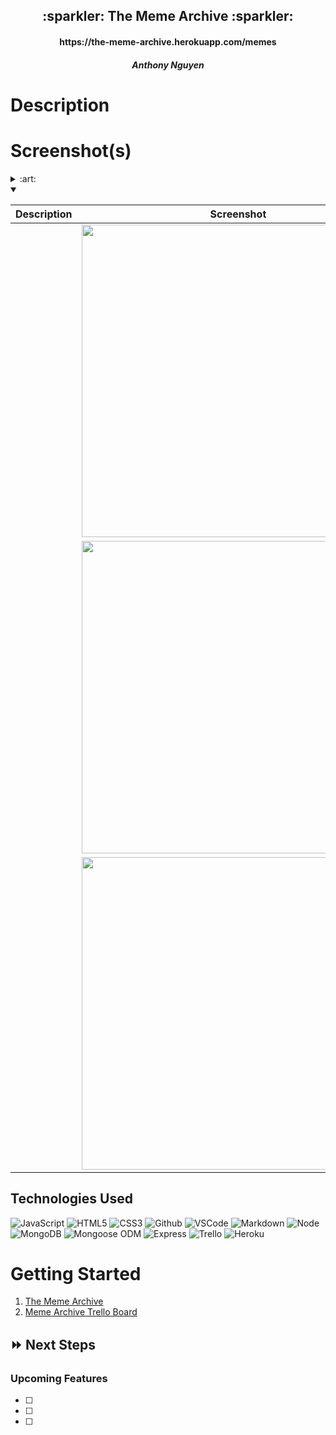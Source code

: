 <div align="center">
   <h2>:sparkler: The Meme Archive :sparkler:</h2>
   <h4>https://the-meme-archive.herokuapp.com/memes</h4>
   <h5>Anthony Nguyen</h5>                             
</div>

<h1>Description</h1>
<p></p>

<h1>Screenshot(s)</h1>

<details>
<summary> :art: </summary>

| Description | Screenshot |
|------------ | ------------|
| <h3 align="center"></h3> | <img src="" width="500"/>
</details>

<details open>
<summary></summary>

| Description | Screenshot |
|------------ | ------------|
| <h3 align="center"></h3> | <img src="" width="500"/> |
| <h3 align="center"></h3> | <img src="" width="500"/> |
| <h3 align="center"></h3> | <img src="" width="500"/> |
</details>

## Technologies Used 

![JavaScript](https://img.shields.io/badge/-JavaScript-333?style=flat&logo=javascript) 
![HTML5](https://img.shields.io/badge/-HTML5-333?style=flat&logo=html5)
![CSS3](https://img.shields.io/badge/-CSS-333?style=flat&logo=css3)
![Github](https://img.shields.io/badge/-GitHub-333?style=flat&logo=github)
![VSCode](https://img.shields.io/badge/-VS_Code-333?style=flat&logo=visualstudio)
![Markdown](https://img.shields.io/badge/-Markdown-333?style=flat&logo=markdown)
![Node](https://img.shields.io/badge/-Node.js-333?style=flat&logo=node.js)
![MongoDB](https://img.shields.io/badge/-MongoDB-333?style=flat&logo=mongodb)
![Mongoose ODM](https://img.shields.io/badge/-Mongoose_ODM-333?style=flat&logo=mongodb)
![Express](https://img.shields.io/badge/-Express-333?style=flat&logo=express)
![Trello](https://img.shields.io/badge/-Trello-333?style=flat&logo=trello)
![Heroku](https://img.shields.io/badge/-Heroku-333?style=flat&logo=heroku)

<h1>Getting Started</h1>

<ol>
<li><a href="https://the-meme-archive.herokuapp.com">The Meme Archive</a></li>
<li><a href="https://trello.com/b/sWbU7H2S/meme-archive">Meme Archive Trello Board</a></li>
</ol>

## :fast_forward: Next Steps   

### Upcoming Features

- [ ] 

- [ ] 

- [ ] 

